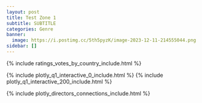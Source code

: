 ```yaml
---
layout: post
title: Test Zone 1
subtitle: SUBTITLE
categories: Genre
banner:
  image: https://i.postimg.cc/5th5pyzK/image-2023-12-11-214555044.png
sidebar: []
---
```


{% include ratings_votes_by_country_include.html %}

{% include plotly_q1_interactive_0_include.html %}
{% include plotly_q1_interactive_200_include.html %}



{% include plotly_directors_connections_include.html %}